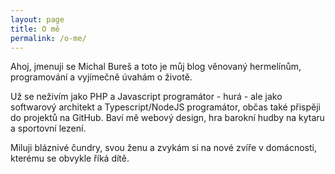 ```yaml
---
layout: page
title: O mě
permalink: /o-me/
---
```


Ahoj, jmenuji se Michal Bureš a toto je můj blog věnovaný hermelínům, programování a vyjímečně úvahám o životě. 

Už se neživím jako PHP a Javascript programátor - hurá - ale jako softwarový architekt a Typescript/NodeJS programátor, občas také přispěji do projektů na GitHub. Baví mě webový design, hra barokní hudby na kytaru a sportovní lezení. 

Miluji bláznivé čundry, svou ženu a zvykám si na nové zvíře v domácnosti, kterému se obvykle říká dítě.
